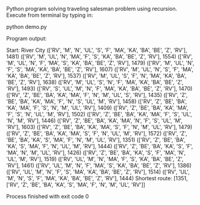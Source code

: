 Python program solving traveling salesman problem using recursion.  Execute from terminal by typing in:

python demo.py

Program output:

Start: River City
(['RV', 'M', 'N', 'UL', 'S', 'F', 'MA', 'KA', 'BA', 'BE', 'Z', 'RV'], 1481)
(['RV', 'M', 'UL', 'N', 'MA', 'F', 'S', 'KA', 'BA', 'BE', 'Z', 'RV'], 1554)
(['RV', 'M', 'UL', 'N', 'F', 'MA', 'S', 'KA', 'BA', 'BE', 'Z', 'RV'], 1479)
(['RV', 'M', 'UL', 'N', 'F', 'S', 'MA', 'KA', 'BA', 'BE', 'Z', 'RV'], 1607)
(['RV', 'M', 'UL', 'N', 'S', 'F', 'MA', 'KA', 'BA', 'BE', 'Z', 'RV'], 1537)
(['RV', 'M', 'UL', 'S', 'F', 'N', 'MA', 'KA', 'BA', 'BE', 'Z', 'RV'], 1638)
(['RV', 'M', 'UL', 'S', 'N', 'F', 'MA', 'KA', 'BA', 'BE', 'Z', 'RV'], 1493)
(['RV', 'S', 'UL', 'M', 'N', 'F', 'MA', 'KA', 'BA', 'BE', 'Z', 'RV'], 1470)
(['RV', 'Z', 'BE', 'BA', 'KA', 'MA', 'F', 'N', 'M', 'UL', 'S', 'RV'], 1435)
(['RV', 'Z', 'BE', 'BA', 'KA', 'MA', 'F', 'N', 'S', 'UL', 'M', 'RV'], 1458)
(['RV', 'Z', 'BE', 'BA', 'KA', 'MA', 'F', 'S', 'N', 'M', 'UL', 'RV'], 1409)
(['RV', 'Z', 'BE', 'BA', 'KA', 'MA', 'F', 'S', 'N', 'UL', 'M', 'RV'], 1502)
(['RV', 'Z', 'BE', 'BA', 'KA', 'MA', 'F', 'S', 'UL', 'N', 'M', 'RV'], 1446)
(['RV', 'Z', 'BE', 'BA', 'KA', 'MA', 'N', 'F', 'S', 'UL', 'M', 'RV'], 1603)
(['RV', 'Z', 'BE', 'BA', 'KA', 'MA', 'S', 'F', 'N', 'M', 'UL', 'RV'], 1479)
(['RV', 'Z', 'BE', 'BA', 'KA', 'MA', 'S', 'F', 'N', 'UL', 'M', 'RV'], 1572)
(['RV', 'Z', 'BE', 'BA', 'KA', 'S', 'MA', 'F', 'N', 'M', 'UL', 'RV'], 1351)
(['RV', 'Z', 'BE', 'BA', 'KA', 'S', 'MA', 'F', 'N', 'UL', 'M', 'RV'], 1444)
(['RV', 'Z', 'BE', 'BA', 'KA', 'S', 'F', 'MA', 'N', 'M', 'UL', 'RV'], 1426)
(['RV', 'Z', 'BE', 'BA', 'KA', 'S', 'F', 'MA', 'N', 'UL', 'M', 'RV'], 1519)
(['RV', 'UL', 'M', 'N', 'MA', 'F', 'S', 'KA', 'BA', 'BE', 'Z', 'RV'], 1461)
(['RV', 'UL', 'M', 'N', 'F', 'MA', 'S', 'KA', 'BA', 'BE', 'Z', 'RV'], 1386)
(['RV', 'UL', 'M', 'N', 'F', 'S', 'MA', 'KA', 'BA', 'BE', 'Z', 'RV'], 1514)
(['RV', 'UL', 'M', 'N', 'S', 'F', 'MA', 'KA', 'BA', 'BE', 'Z', 'RV'], 1444)
Shortest route: [1351, ['RV', 'Z', 'BE', 'BA', 'KA', 'S', 'MA', 'F', 'N', 'M', 'UL', 'RV']]

Process finished with exit code 0

